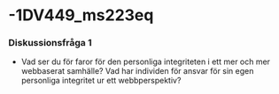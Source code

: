 -1DV449_ms223eq
===============


### Diskussionsfråga 1

- Vad ser du för faror för den personliga integriteten i ett mer och mer webbaserat samhälle?
Vad har individen för ansvar för sin egen personliga integritet ur ett webbperspektiv?
